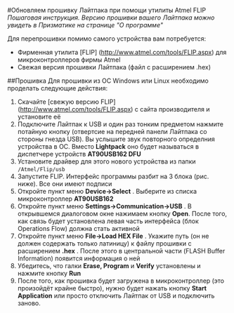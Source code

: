 #Обновляем прошивку Лайтпака при помощи утилиты Atmel FLIP
_Пошаговая инструкция. Версию прошивки вашего Лайтпака можно увидеть в Призматике на странице "О программе"_

Для перепрошивки помимо самого устройства вам потребуется: 

* Фирменная утилита [FLIP] (http://www.atmel.com/tools/FLIP.aspx) для микроконтроллеров фирмы Atmel
* Свежая версия прошивки Лайтпака (файл с расширением .hex)

##Прошивка
Для прошивки из ОС Windows или Linux необходимо проделать следующие действия:

1. Скачайте [свежую версию FLIP] (http://www.atmel.com/tools/FLIP.aspx) с сайта производителя и установите её
2. Подключите Лайтпак к USB и один раз тонким предметом нажмите потайную кнопку (отвертсие на передней панели Лайтпака со стороны гнезда USB). Вы услышите звук повторного определния устройства в ОС. Вместо **Lightpack** оно будет называться в диспетчере устройств **AT90USB162 DFU**
3. Установите драйвер для этого нового устройства из папки ```/Atmel/Flip/usb```
4. Запустите FLIP. Интерфейс программы разбит на 3 блока (рис. ниже). Все они имеют подписи
5. Откройте пункт меню **Device→Select** . Выберите из списка микроконтроллер **AT90USB162**
6. Откройте пункт меню **Settings→Communication→USB** . В открывшемся диалоговом окне нажимаем кнопку **Open**. После того, как связь будет установлена левая часть интерфейса (блок Operations Flow) должна стать активной
7. Откройте пункт меню **File→Load HEX File** . Укажите путь (он не должен содержать только латиницу) к файлу прошивки с расширением **.hex** . После этого в центральной части (FLASH Buffer Information) появится информация о ней
8. Убедитесь, что галки **Erase, Program** и **Verify** установлены и нажмите кнопку **Run**
9. После того, как прошивка будет загружена в микроконтроллер (это произойдёт крайне быстро), нужно будет нажать кнопку **Start Application** или просто отключить Лайтпак от USB и подключить заново.
